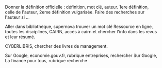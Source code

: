 Donner la définition officielle : définition, mot clé, auteur. 1ere définition, celle de l'auteur, 2eme définition vulgarisée. Faire des recherches sur l'auteur si ...

Aller dans bibliothèque, supernova trouver un mot clé
Ressource en ligne, toutes les disciplines, CAIRN, accès à cairn et chercher l'info dans les revus et leur résumé.

CYBERLIBRIS, chercher des livres de management.

Sur Google, economie.gouv.fr, rubrique entreprises, rechercher
Sur Google, La finance pour tous, rubrique recherche



